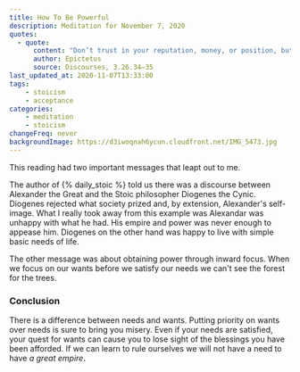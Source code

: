```yaml
---
title: How To Be Powerful
description: Meditation for November 7, 2020
quotes: 
  - quote:
      content: "Don’t trust in your reputation, money, or position, but in the strength that is yours—namely, your judgments about the things that you control and don’t control. For this alone is what makes us free and unfettered, that picks us up by the neck from the depths and lifts us eye to eye with the rich and powerful."
      author: Epictetus
      source: Discourses, 3.26.34–35
last_updated_at: 2020-11-07T13:33:00
tags:
    - stoicism
    - acceptance
categories:
    - meditation
    - stoicism
changeFreq: never
backgroundImage: https://d3iwoqnah6ycun.cloudfront.net/IMG_5473.jpg
---
```


This reading had two important messages that leapt out to me.

The author of {% daily_stoic %} told us there was a discourse between Alexander the Great and the Stoic philosopher 
Diogenes the Cynic. Diogenes rejected what society prized and, by extension, Alexander's self-image. What I really took 
away from this example was Alexandar was unhappy with what he had. His empire and power was never enough to appease him.
Diogenes on the other hand was happy to live with simple basic needs of life. 

The other message was about obtaining power through inward focus. When we focus on our wants before we satisfy our needs 
 we can't see the forest for the trees. 

### Conclusion

There is a difference between needs and wants. Putting priority on wants over needs is sure to bring you misery. Even if 
your needs are satisfied, your quest for wants can cause you to lose sight of the blessings you have been afforded. If 
we can learn to rule ourselves we will not have a need to have *a great empire*.
